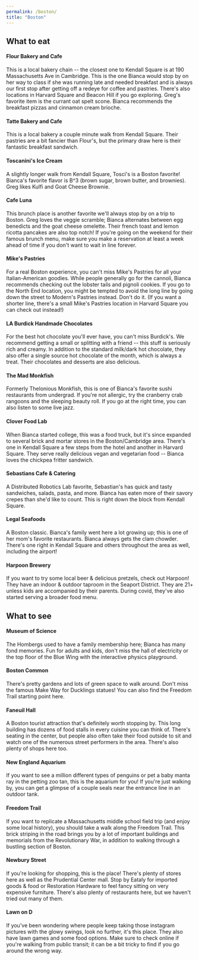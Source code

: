 ```yaml
---
permalink: /boston/
title: "Boston"
---
```


## What to eat

#### Flour Bakery and Cafe
This is a local bakery chain -- the closest one to Kendall Square is at 190 Massachusetts Ave in Cambridge.  This is the one Bianca would stop by on her way to class if she was running late and needed breakfast and is always our first stop after getting off a redeye for coffee and pastries.  There's also locations in Harvard Square and Beacon Hill if you go exploring.  Greg's favorite item is the currant oat spelt scone.  Bianca recommends the breakfast pizzas and cinnamon cream brioche.  

#### Tatte Bakery and Cafe
This is a local bakery a couple minute walk from Kendall Square.  Their pastries are a bit fancier than Flour's, but the primary draw here is their fantastic breakfast sandwich.

#### Toscanini's Ice Cream
A slightly longer walk from Kendall Square, Tosci's is a Boston favorite!  Bianca's favorite flavor is B^3 (brown sugar, brown butter, and brownies).  Greg likes Kulfi and Goat Cheese Brownie.

#### Cafe Luna
This brunch place is another favorite we'll always stop by on a trip to Boston.  Greg loves the veggie scramble; Bianca alternates between egg benedicts and the goat cheese omelette.  Their french toast and lemon ricotta pancakes are also top notch!  If you're going on the weekend for their famous brunch menu, make sure you make a reservation at least a week ahead of time if you don't want to wait in line forever.

#### Mike's Pastries
For a real Boston experience, you can't miss Mike's Pastries for all your Italian-American goodies.  While people generally go for the cannoli, Bianca recommends checking out the lobster tails and pignoli cookies.  If you go to the North End location, you might be tempted to avoid the long line by going down the street to Modern's Pastries instead.  Don't do it.  (If you want a shorter line, there's a small Mike's Pastries location in Harvard Square you can check out instead!)

#### LA Burdick Handmade Chocolates
For the best hot chocolate you'll ever have, you can't miss Burdick's.  We recommend getting a small or splitting with a friend -- this stuff is seriously rich and creamy.  In addition to the standard milk/dark hot chocolate, they also offer a single source hot chocolate of the month, which is always a treat.  Their chocolates and desserts are also delicious.

#### The Mad Monkfish
Formerly Thelonious Monkfish, this is one of Bianca's favorite sushi restaurants from undergrad.  If you're not allergic, try the cranberry crab rangoons and the sleeping beauty roll.  If you go at the right time, you can also listen to some live jazz.

#### Clover Food Lab
When Bianca started college, this was a food truck, but it's since expanded to several brick and mortar stores in the Boston/Cambridge area.  There's one in Kendall Square a few steps from the hotel and another in Harvard Square.  They serve really delicious vegan and vegetarian food -- Bianca loves the chickpea fritter sandwich.  

#### Sebastians Cafe & Catering
A Distributed Robotics Lab favorite, Sebastian's has quick and tasty sandwiches, salads, pasta, and more.  Bianca has eaten more of their savory crepes than she'd like to count.  This is right down the block from Kendall Square.

#### Legal Seafoods
A Boston classic.  Bianca's family went here a lot growing up; this is one of her mom's favorite restaurants.  Bianca always gets the clam chowder.  There's one right in Kendall Square and others throughout the area as well, including the airport!

#### Harpoon Brewery
If you want to try some local beer & delicious pretzels, check out Harpoon!  They have an indoor & outdoor taproom in the Seaport District.  They are 21+ unless kids are accompanied by their parents.  During covid, they've also started serving a broader food menu.




## What to see


#### Museum of Science
The Hombergs used to have a family membership here; Bianca has many fond memories.  Fun for adults and kids, don't miss the hall of electricity or the top floor of the Blue Wing with the interactive physics playground.


#### Boston Common
There's pretty gardens and lots of green space to walk around.  Don't miss the famous Make Way for Ducklings statues!  You can also find the Freedom Trail starting point here.


#### Faneuil Hall
A Boston tourist attraction that's definitely worth stopping by.  This long building has dozens of food stalls in every cuisine you can think of.  There's seating in the center, but people also often take their food outside to sit and watch one of the numerous street performers in the area.  There's also plenty of shops here too.


#### New England Aquarium
If you want to see a million different types of penguins or pet a baby manta ray in the petting zoo tan, this is the aquarium for you!  If you're just walking by, you can get a glimpse of a couple seals near the entrance line in an outdoor tank.


#### Freedom Trail
If you want to replicate a Massachusetts middle school field trip (and enjoy some local history), you should take a walk along the Freedom Trail.  This brick striping in the road brings you by a lot of important buildings and memorials from the Revolutionary War, in addition to walking through a bustling section of Boston.

#### Newbury Street
If you're looking for shopping, this is the place!  There's plenty of stores here as well as the Prudential Center mall.  Stop by Eataly for imported goods & food or Restoration Hardware to feel fancy sitting on very expensive furniture.  There's also plenty of restaurants here, but we haven't tried out many of them.

#### Lawn on D
If you've been wondering where people keep taking those instagram pictures with the glowy swings, look no further, it's this place.  They also have lawn games and some food options.  Make sure to check online if you're walking from public transit; it can be a bit tricky to find if you go around the wrong way.
